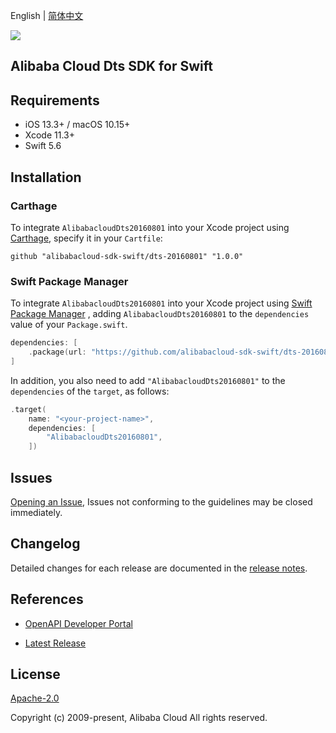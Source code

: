 English | [简体中文](README-CN.md)

![](https://aliyunsdk-pages.alicdn.com/icons/AlibabaCloud.svg)

## Alibaba Cloud Dts SDK for Swift

## Requirements

- iOS 13.3+ / macOS 10.15+
- Xcode 11.3+
- Swift 5.6

## Installation

### Carthage

To integrate `AlibabacloudDts20160801` into your Xcode project using [Carthage](https://github.com/Carthage/Carthage), specify it in your `Cartfile`:

```ogdl
github "alibabacloud-sdk-swift/dts-20160801" "1.0.0"
```

### Swift Package Manager

To integrate `AlibabacloudDts20160801` into your Xcode project using [Swift Package Manager](https://swift.org/package-manager/) , adding `AlibabacloudDts20160801` to the `dependencies` value of your `Package.swift`.

```swift
dependencies: [
    .package(url: "https://github.com/alibabacloud-sdk-swift/dts-20160801.git", from: "1.0.0")
]
```

In addition, you also need to add `"AlibabacloudDts20160801"` to the `dependencies` of the `target`, as follows:

```swift
.target(
    name: "<your-project-name>",
    dependencies: [
        "AlibabacloudDts20160801",
    ])
```

## Issues

[Opening an Issue](https://github.com/alibabacloud-sdk-swift/dts-20160801/issues/new), Issues not conforming to the guidelines may be closed immediately.

## Changelog

Detailed changes for each release are documented in the [release notes](./ChangeLog.txt).

## References

* [OpenAPI Developer Portal](https://next.api.alibabacloud.com/home)
- [Latest Release](https://github.com/alibabacloud-sdk-swift/dts-20160801)

## License

[Apache-2.0](http://www.apache.org/licenses/LICENSE-2.0)

Copyright (c) 2009-present, Alibaba Cloud All rights reserved.
